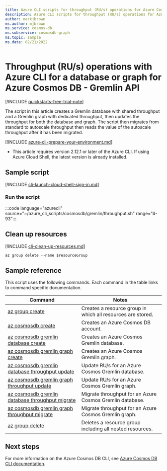 ```yaml
---
title: Azure CLI scripts for throughput (RU/s) operations for Azure Cosmos DB Gremlin API resources
description: Azure CLI scripts for throughput (RU/s) operations for Azure Cosmos DB Gremlin API resources
author: markjbrown
ms.author: mjbrown
ms.service: cosmos-db
ms.subservice: cosmosdb-graph
ms.topic: sample
ms.date: 02/21/2022
---
```


# Throughput (RU/s) operations with Azure CLI for a database or graph for Azure Cosmos DB - Gremlin API

[!INCLUDE [quickstarts-free-trial-note](../../../../../includes/quickstarts-free-trial-note.md)]

The script in this article creates a Gremlin database with shared throughput and a Gremlin graph with dedicated throughput, then updates the throughput for both the database and graph. The script then migrates from standard to autoscale throughput then reads the value of the autoscale throughput after it has been migrated.

[!INCLUDE [azure-cli-prepare-your-environment.md](../../../../../includes/azure-cli-prepare-your-environment.md)]

- This article requires version 2.12.1 or later of the Azure CLI. If using Azure Cloud Shell, the latest version is already installed.

## Sample script

[!INCLUDE [cli-launch-cloud-shell-sign-in.md](../../../../../includes/cli-launch-cloud-shell-sign-in.md)]

### Run the script

:::code language="azurecli" source="~/azure_cli_scripts/cosmosdb/gremlin/throughput.sh" range="4-93":::

## Clean up resources

[!INCLUDE [cli-clean-up-resources.md](../../../../../includes/cli-clean-up-resources.md)]

```azurecli
az group delete --name $resourceGroup
```

## Sample reference

This script uses the following commands. Each command in the table links to command specific documentation.

| Command | Notes |
|---|---|
| [az group create](/cli/azure/group#az_group_create) | Creates a resource group in which all resources are stored. |
| [az cosmosdb create](/cli/azure/cosmosdb#az_cosmosdb_create) | Creates an Azure Cosmos DB account. |
| [az cosmosdb gremlin database create](/cli/azure/cosmosdb/gremlin/database#az_cosmosdb_gremlin_database_create) | Creates an Azure Cosmos Gremlin database. |
| [az cosmosdb gremlin graph create](/cli/azure/cosmosdb/gremlin/graph#az_cosmosdb_gremlin_graph_create) | Creates an Azure Cosmos Gremlin graph. |
| [az cosmosdb gremlin database throughput update](/cli/azure/cosmosdb/gremlin/database/throughput#az_cosmosdb_gremlin_database_throughput_update) | Update RU/s for an Azure Cosmos Gremlin database. |
| [az cosmosdb gremlin graph throughput update](/cli/azure/cosmosdb/gremlin/graph/throughput#az_cosmosdb_gremlin_graph_throughput_update) | Update RU/s for an Azure Cosmos Gremlin graph. |
| [az cosmosdb gremlin database throughput migrate](/cli/azure/cosmosdb/gremlin/database/throughput#az_cosmosdb_gremlin_database_throughput_migrate) | Migrate throughput for an Azure Cosmos Gremlin database. |
| [az cosmosdb gremlin graph throughput migrate](/cli/azure/cosmosdb/gremlin/graph/throughput#az_cosmosdb_gremlin_graph_throughput_migrate) | Migrate throughput for an Azure Cosmos Gremlin graph. |
| [az group delete](/cli/azure/resource#az_resource_delete) | Deletes a resource group including all nested resources. |

## Next steps

For more information on the Azure Cosmos DB CLI, see [Azure Cosmos DB CLI documentation](/cli/azure/cosmosdb).


